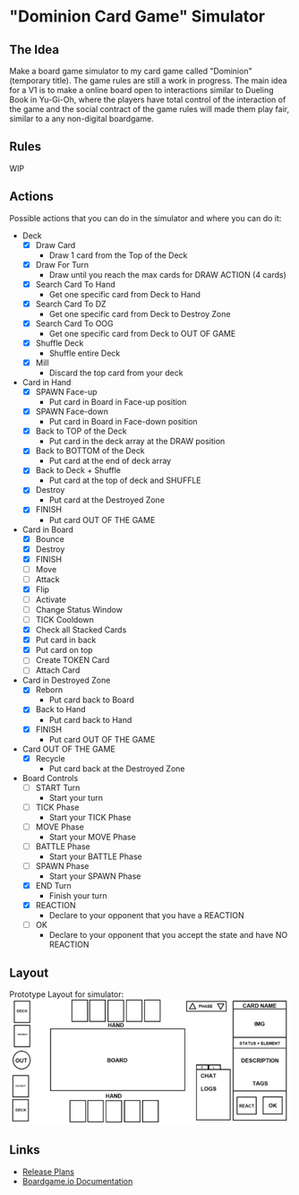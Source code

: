 # "Dominion Card Game" Simulator

## The Idea

Make a board game simulator to my card game called "Dominion" (temporary title).
The game rules are still a work in progress.
The main idea for a V1 is to make a online board open to interactions similar to Dueling Book in Yu-Gi-Oh, where the players have total control of the interaction of the game and the social contract of the game rules will made them play fair, similar to a any non-digital boardgame.

## Rules

WIP

## Actions

Possible actions that you can do in the simulator and where you can do it:

- Deck
  - [x] Draw Card
    - Draw 1 card from the Top of the Deck
  - [x] Draw For Turn
    - Draw until you reach the max cards for DRAW ACTION (4 cards)
  - [x] Search Card To Hand
    - Get one specific card from Deck to Hand
  - [x] Search Card To DZ
    - Get one specific card from Deck to Destroy Zone
  - [x] Search Card To OOG
    - Get one specific card from Deck to OUT OF GAME
  - [x] Shuffle Deck
    - Shuffle entire Deck
  - [x] Mill
    - Discard the top card from your deck
- Card in Hand
  - [x] SPAWN Face-up
    - Put card in Board in Face-up position
  - [x] SPAWN Face-down
    - Put card in Board in Face-down position
  - [x] Back to TOP of the Deck
    - Put card in the deck array at the DRAW position
  - [x] Back to BOTTOM of the Deck
    - Put card at the end of deck array
  - [x] Back to Deck + Shuffle
    - Put card at the top of deck and SHUFFLE
  - [x] Destroy
    - Put card at the Destroyed Zone
  - [x] FINISH
    - Put card OUT OF THE GAME
- Card in Board
  - [x] Bounce
  - [x] Destroy
  - [x] FINISH
  - [ ] Move
  - [ ] Attack
  - [x] Flip
  - [ ] Activate
  - [ ] Change Status Window
  - [ ] TICK Cooldown
  - [x] Check all Stacked Cards
  - [x] Put card in back
  - [x] Put card on top
  - [ ] Create TOKEN Card
  - [ ] Attach Card
- Card in Destroyed Zone
  - [x] Reborn
    - Put card back to Board
  - [x] Back to Hand
    - Put card back to Hand
  - [x] FINISH
    - Put card OUT OF THE GAME
- Card OUT OF THE GAME
  - [x] Recycle
    - Put card back at the Destroyed Zone
- Board Controls
  - [ ] START Turn
    - Start your turn
  - [ ] TICK Phase
    - Start your TICK Phase
  - [ ] MOVE Phase
    - Start your MOVE Phase
  - [ ] BATTLE Phase
    - Start your BATTLE Phase
  - [ ] SPAWN Phase
    - Start your SPAWN Phase
  - [x] END Turn
    - Finish your turn
  - [x] REACTION
    - Declare to your opponent that you have a REACTION
  - [ ] OK
    - Declare to your opponent that you accept the state and have NO REACTION

## Layout

Prototype Layout for simulator:
![Prototype Layout](board.layout.png "Prototype Layout")

## Links

- [Release Plans](RELEASES.md)
- [Boardgame.io Documentation](https://boardgame.io/documentation/#/)
